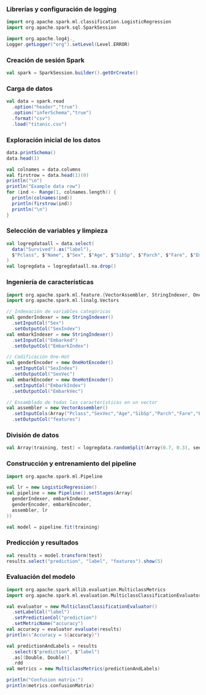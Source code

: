 ### Librerías y configuración de logging
```scala
import org.apache.spark.ml.classification.LogisticRegression
import org.apache.spark.sql.SparkSession

import org.apache.log4j._
Logger.getLogger("org").setLevel(Level.ERROR)
```

### Creación de sesión Spark
```scala
val spark = SparkSession.builder().getOrCreate()
```

### Carga de datos
```scala
val data = spark.read
  .option("header","true")
  .option("inferSchema","true")
  .format("csv")
  .load("titanic.csv")
```

### Exploración inicial de los datos
```scala
data.printSchema()
data.head(1)

val colnames = data.columns
val firstrow = data.head(1)(0)
println("\n")
println("Example data row")
for (ind <- Range(1, colnames.length)) {
  println(colnames(ind))
  println(firstrow(ind))
  println("\n")
}
```

### Selección de variables y limpieza
```scala
val logregdataall = data.select(
  data("Survived").as("label"),
  $"Pclass", $"Name", $"Sex", $"Age", $"SibSp", $"Parch", $"Fare", $"Embarked"
)
val logregdata = logregdataall.na.drop()
```

### Ingeniería de características
```scala
import org.apache.spark.ml.feature.{VectorAssembler, StringIndexer, OneHotEncoder}
import org.apache.spark.ml.linalg.Vectors

// Indexación de variables categóricas
val genderIndexer = new StringIndexer()
  .setInputCol("Sex")
  .setOutputCol("SexIndex")
val embarkIndexer = new StringIndexer()
  .setInputCol("Embarked")
  .setOutputCol("EmbarkIndex")

// Codificación One-Hot
val genderEncoder = new OneHotEncoder()
  .setInputCol("SexIndex")
  .setOutputCol("SexVec")
val embarkEncoder = new OneHotEncoder()
  .setInputCol("EmbarkIndex")
  .setOutputCol("EmbarkVec")

// Ensamblado de todas las características en un vector
val assembler = new VectorAssembler()
  .setInputCols(Array("Pclass","SexVec","Age","SibSp","Parch","Fare","EmbarkVec"))
  .setOutputCol("features")
```

### División de datos
```scala
val Array(training, test) = logregdata.randomSplit(Array(0.7, 0.3), seed = 12345)
```

### Construcción y entrenamiento del pipeline
```scala
import org.apache.spark.ml.Pipeline

val lr = new LogisticRegression()
val pipeline = new Pipeline().setStages(Array(
  genderIndexer, embarkIndexer,
  genderEncoder, embarkEncoder,
  assembler, lr
))

val model = pipeline.fit(training)
```

### Predicción y resultados
```scala
val results = model.transform(test)
results.select("prediction", "label", "features").show(5)
```

### Evaluación del modelo
```scala
import org.apache.spark.mllib.evaluation.MulticlassMetrics
import org.apache.spark.ml.evaluation.MulticlassClassificationEvaluator

val evaluator = new MulticlassClassificationEvaluator()
  .setLabelCol("label")
  .setPredictionCol("prediction")
  .setMetricName("accuracy")
val accuracy = evaluator.evaluate(results)
println(s"Accuracy = ${accuracy}")

val predictionAndLabels = results
  .select($"prediction", $"label")
  .as[(Double, Double)]
  .rdd
val metrics = new MulticlassMetrics(predictionAndLabels)

println("Confusion matrix:")
println(metrics.confusionMatrix)
```
